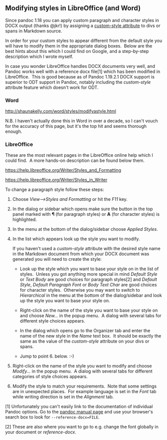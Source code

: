 ## Modifying styles in LibreOffice (and Word)

Since pandoc 1.18 you can apply custom paragraph and character styles in DOCX output (thanks @jkr!) by assigning a [custom-style attribute] to divs or spans in Markdown source. 

In order for your custom styles to appear different from the default style you will have to modify them in the appropriate dialog boxes.  Below are the best hints about this which I could find on Google, and a step-by-step description which I wrote myself. 

In case you wonder LibreOffice handles DOCX documents very well, and Pandoc works well with a reference docx file[1] which has been modified in LibreOffice.  This is good because as of Pandoc 1.19.2.1 DOCX support is superior to ODT support in Pandoc, notably including the *custom-style* attribute feature which doesn't work for ODT. 

### Word

<http://shaunakelly.com/word/styles/modifyastyle.html>

N.B. I haven't actually done this in Word in over a decade, so I can't vouch for the accuracy of this page, but it's the top hit and seems thorough enough. 

### LibreOffice

These are the most relevant pages in the LibreOffice online help which I could find.  A more hands-on description can be found below them. 

<https://help.libreoffice.org/Writer/Styles_and_Formatting>

<https://help.libreoffice.org/Writer/Styles_in_Writer>

To change a paragraph style follow these steps:

1.  Choose *View--&gt;Styles and Formatting* or hit the *F11* key. 

2.  In the dialog or sidebar which opens make sure the button in the top panel marked with **¶** (for paragraph styles) or **A** (for character styles) is highlighted. 

3.  In the menu at the bottom of the dialog/sidebar choose *Applied Styles*. 

4.  In the list which appears look up the style you want to modify. 

    If you haven't used a *custom-style* attribute with the desired style name in the Markdown document from which your DOCX document was generated you will need to create the style:

    -   Look up the style which you want to base your style on in the list of styles.  Unless you got anything more special in mind *Default Style* or *Text Body* are good choices for paragraph styles[2] and *Default Style*, *Default Paragraph Font* or *Body Text Char* are good choices for character styles.  Otherwise you may want to switch to *Hierarchical* in the menu at the bottom of the dialog/sidebar and look up the style you want to base your style on. 

    -   Right-click on the name of the style you want to base your style on and choose *New...* in the popup menu.  A dialog with several tabs for different style choices appears. 

    -   In the dialog which opens go to the Organizer tab and enter the name of the new style in the *Name* text box.  It should be exactly the same as the value of the *custom-style* attribute on your divs or spans. 

    -   Jump to point 6. below. :-)

5.  Right-click on the name of the style you want to modify and choose *Modify...* in the popup menu.  A dialog with several tabs for different categories of style choices appears. 

6.  Modify the style to match your requirements.  Note that some settings are in unexpected places.  For example language is set in the *Font* tab while writing direction is set in the *Alignment* tab. 

[1] Unfortunately you can't easily link to the documentation of individual Pandoc options. Go to the [pandoc manual page] and use your browser's search box to look for `--reference-docx=FILE`.

[2] These are also where you want to go to e.g. change the font globally in your document or *reference-docx*.

  [custom-style attribute]: http://pandoc.org/MANUAL.html#custom-styles-in-docx-output "Pandoc Manual"
  [pandoc manual page]: http://pandoc.org/MANUAL.html
